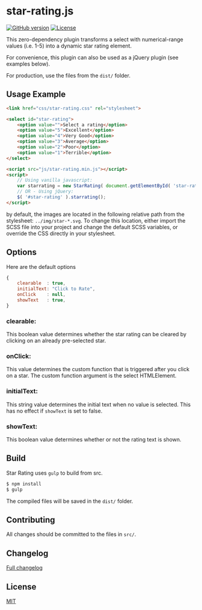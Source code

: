 # star-rating.js

[![GitHub version](https://badge.fury.io/gh/geminilabs%2Fstar-rating.js.svg)](https://badge.fury.io/gh/geminilabs%2Fstar-rating.js)
[![License](https://img.shields.io/badge/license-MIT-blue.svg)](https://github.com/geminilabs/star-rating.js/blob/master/LICENSE)

This zero-dependency plugin transforms a select with numerical-range values (i.e. 1-5) into a dynamic star rating element.

For convenience, this plugin can also be used as a jQuery plugin (see examples below).

For production, use the files from the `dist/` folder.

## Usage Example

```html
<link href="css/star-rating.css" rel="stylesheet">

<select id="star-rating">
	<option value="">Select a rating</option>
	<option value="5">Excellent</option>
	<option value="4">Very Good</option>
	<option value="3">Average</option>
	<option value="2">Poor</option>
	<option value="1">Terrible</option>
</select>

<script src="js/star-rating.min.js"></script>
<script>
	// Using vanilla javascript:
	var starrating = new StarRating( document.getElementById( 'star-rating' ));
	// OR - Using jQuery:
	$( '#star-rating' ).starrating();
</script>
```

by default, the images are located in the following relative path from the stylesheet: <code>../img/star-*.svg</code>. To change this location, either import the SCSS file into your project and change the default SCSS variables, or override the CSS directly in your stylesheet.

## Options

Here are the default options

```js
{
    clearable  : true,
    initialText: "Click to Rate",
    onClick    : null,
    showText   : true,
}
```

### clearable:

This boolean value determines whether the star rating can be cleared by clicking on an already pre-selected star.

### onClick:

This value determines the custom function that is triggered after you click on a star. The custom function argument is the select HTMLElement.

### initialText:

This string value determines the initial text when no value is selected. This has no effect if `showText` is set to false.

### showText:

This boolean value determines whether or not the rating text is shown.

## Build

Star Rating uses `gulp` to build from src.

```sh
$ npm install
$ gulp
```

The compiled files will be saved in the `dist/` folder.

## Contributing

All changes should be committed to the files in `src/`.

## Changelog

[Full changelog](/CHANGELOG.md)

## License

[MIT](/LICENSE)
